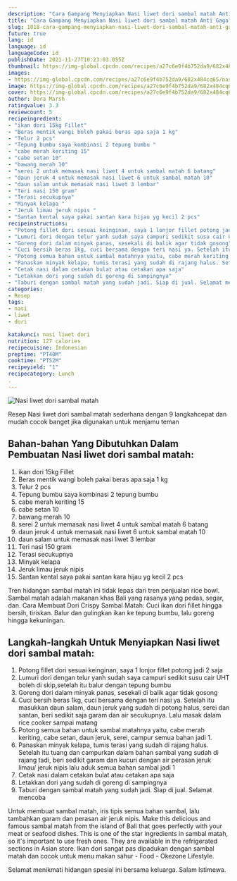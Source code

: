 ```yaml
---
description: "Cara Gampang Menyiapkan Nasi liwet dori sambal matah Anti Gagal"
title: "Cara Gampang Menyiapkan Nasi liwet dori sambal matah Anti Gagal"
slug: 1018-cara-gampang-menyiapkan-nasi-liwet-dori-sambal-matah-anti-gagal
future: true
lang: id
language: id
languageCode: id
publishDate: 2021-11-27T10:23:03.055Z 
thumbnail: https://img-global.cpcdn.com/recipes/a27c6e9f4b752da9/682x484cq65/nasi-liwet-dori-sambal-matah-foto-resep-utama.png
images:
- https://img-global.cpcdn.com/recipes/a27c6e9f4b752da9/682x484cq65/nasi-liwet-dori-sambal-matah-foto-resep-utama.png
image: https://img-global.cpcdn.com/recipes/a27c6e9f4b752da9/682x484cq65/nasi-liwet-dori-sambal-matah-foto-resep-utama.png
cover: https://img-global.cpcdn.com/recipes/a27c6e9f4b752da9/682x484cq65/nasi-liwet-dori-sambal-matah-foto-resep-utama.png
author: Dora Marsh
ratingvalue: 3.3
reviewcount: 5
recipeingredient:
- "ikan dori 15kg Fillet"
- "Beras mentik wangi boleh pakai beras apa saja 1 kg"
- "Telur 2 pcs"
- "Tepung bumbu saya kombinasi 2 tepung bumbu "
- "cabe merah keriting 15"
- "cabe setan 10"
- "bawang merah 10"
- "serei 2 untuk memasak nasi liwet 4 untuk sambal matah 6 batang"
- "daun jeruk 4 untuk memasak nasi liwet 6 untuk sambal matah 10"
- "daun salam untuk memasak nasi liwet 3 lembar"
- "Teri nasi 150 gram"
- "Terasi secukupnya"
- "Minyak kelapa "
- "Jeruk limau jeruk nipis "
- "Santan kental saya pakai santan kara hijau yg kecil 2 pcs"
recipeinstructions:
- "Potong fillet dori sesuai keinginan, saya 1 lonjor fillet potong jadi 2 saja"
- "Lumuri dori dengan telur yanh sudah saya campuri sedikit susu cair UHT boleh di skip,setelah itu balur dengan tepung bumbu"
- "Goreng dori dalam minyak panas, sesekali di balik agar tidak gosong"
- "Cuci bersih beras 1kg, cuci bersama dengan teri nasi ya. Setelah itu masukkan daun salam, daun jeruk yang sudah di potong halus, serei dan santan, beri sedikit saja garam dan air secukupnya. Lalu masak dalam rice cooker sampai matang"
- "Potong semua bahan untuk sambal matahnya yaitu, cabe merah keriting, cabe setan, daun jeruk, serei, campur semua bahan jadi 1."
- "Panaskan minyak kelapa, tumis terasi yang sudah di rajang halus. Setelah itu tuang dan campurkan dalam bahan sambal yang sudah di rajang tadi, beri sedikit garam dan kucuri dengan air perasan jeruk limau/ jeruk nipis lalu aduk semua bahan sambal jadi 1"
- "Cetak nasi dalam cetakan bulat atau cetakan apa saja"
- "Letakkan dori yang sudah di goreng di sampingnya"
- "Taburi dengan sambal matah yang sudah jadi. Siap di jual. Selamat mencoba"
categories:
- Resep
tags:
- nasi
- liwet
- dori

katakunci: nasi liwet dori 
nutrition: 127 calories
recipecuisine: Indonesian
preptime: "PT40M"
cooktime: "PT52M"
recipeyield: "1"
recipecategory: Lunch
. 
---
```



![Nasi liwet dori sambal matah](https://img-global.cpcdn.com/recipes/a27c6e9f4b752da9/682x484cq65/nasi-liwet-dori-sambal-matah-foto-resep-utama.png)

Resep Nasi liwet dori sambal matah  sederhana dengan 9 langkahcepat dan mudah cocok banget jika digunakan untuk menjamu teman

<!--inarticleads1-->

## Bahan-bahan Yang Dibutuhkan Dalam Pembuatan Nasi liwet dori sambal matah:

1. ikan dori 15kg Fillet
1. Beras mentik wangi boleh pakai beras apa saja 1 kg
1. Telur 2 pcs
1. Tepung bumbu saya kombinasi 2 tepung bumbu 
1. cabe merah keriting 15
1. cabe setan 10
1. bawang merah 10
1. serei 2 untuk memasak nasi liwet 4 untuk sambal matah 6 batang
1. daun jeruk 4 untuk memasak nasi liwet 6 untuk sambal matah 10
1. daun salam untuk memasak nasi liwet 3 lembar
1. Teri nasi 150 gram
1. Terasi secukupnya
1. Minyak kelapa 
1. Jeruk limau jeruk nipis 
1. Santan kental saya pakai santan kara hijau yg kecil 2 pcs

Tren hidangan sambal matah ini tidak lepas dari tren penjualan rice bowl. Sambal matah adalah makanan khas Bali yang rasanya yang pedas, segar, dan. Cara Membuat Dori Crispy Sambal Matah: Cuci ikan dori fillet hingga bersih, tiriskan. Balur dan gulingkan ikan ke tepung bumbu, lalu goreng hingga kekuningan. 

<!--inarticleads2-->

## Langkah-langkah Untuk Menyiapkan Nasi liwet dori sambal matah:

1. Potong fillet dori sesuai keinginan, saya 1 lonjor fillet potong jadi 2 saja
1. Lumuri dori dengan telur yanh sudah saya campuri sedikit susu cair UHT boleh di skip,setelah itu balur dengan tepung bumbu
1. Goreng dori dalam minyak panas, sesekali di balik agar tidak gosong
1. Cuci bersih beras 1kg, cuci bersama dengan teri nasi ya. Setelah itu masukkan daun salam, daun jeruk yang sudah di potong halus, serei dan santan, beri sedikit saja garam dan air secukupnya. Lalu masak dalam rice cooker sampai matang
1. Potong semua bahan untuk sambal matahnya yaitu, cabe merah keriting, cabe setan, daun jeruk, serei, campur semua bahan jadi 1.
1. Panaskan minyak kelapa, tumis terasi yang sudah di rajang halus. Setelah itu tuang dan campurkan dalam bahan sambal yang sudah di rajang tadi, beri sedikit garam dan kucuri dengan air perasan jeruk limau/ jeruk nipis lalu aduk semua bahan sambal jadi 1
1. Cetak nasi dalam cetakan bulat atau cetakan apa saja
1. Letakkan dori yang sudah di goreng di sampingnya
1. Taburi dengan sambal matah yang sudah jadi. Siap di jual. Selamat mencoba


Untuk membuat sambal matah, iris tipis semua bahan sambal, lalu tambahkan garam dan perasan air jeruk nipis. Make this delicious and famous sambal matah from the island of Bali that goes perfectly with your meat or seafood dishes. This is one of the star ingredients in sambal matah, so it&#39;s important to use fresh ones. They are available in the refrigerated sections in Asian store. Ikan dori sangat pas dipadukan dengan sambal matah dan cocok untuk menu makan sahur - Food - Okezone Lifestyle. 

Selamat menikmati hidangan spesial ini bersama keluarga. Salam Istimewa.
